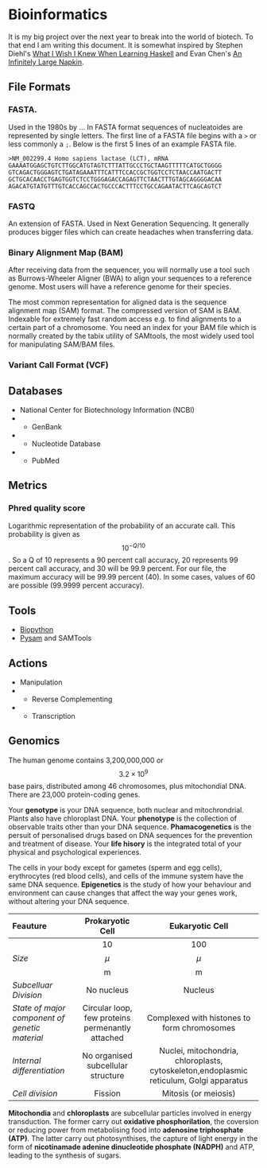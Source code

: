 # Bioinformatics

It is my big project over the next year to break into the world of biotech. To that end I am writing this document. It is somewhat inspired by Stephen Diehl's [What I Wish I Knew When Learning Haskell](dev.stephendiehl.com/hask/) and Evan Chen's [An Infinitely Large Napkin](https://web.evanchen.cc/napkin.html).

## File Formats

### FASTA.

Used in the 1980s by ... In FASTA format sequences of nucleatoides are represented by single letters. The first line of a FASTA file begins with a `>` or less commonly a `;`. Below is the first 5 lines of an example FASTA file.

```
>NM_002299.4 Homo sapiens lactase (LCT), mRNA
GAAAATGGAGCTGTCTTGGCATGTAGTCTTTATTGCCCTGCTAAGTTTTTCATGCTGGGG
GTCAGACTGGGAGTCTGATAGAAATTTCATTTCCACCGCTGGTCCTCTAACCAATGACTT
GCTGCACAACCTGAGTGGTCTCCTGGGAGACCAGAGTTCTAACTTTGTAGCAGGGGACAA
AGACATGTATGTTTGTCACCAGCCACTGCCCACTTTCCTGCCAGAATACTTCAGCAGTCT
```

### FASTQ

An extension of FASTA. Used in Next Generation Sequencing. It generally produces bigger files which can create headaches when transferring data.

### Binary Alignment Map (BAM)

After receiving data from the sequencer, you will normally use a tool such as Burrows-Wheeler Aligner (BWA) to align your sequences to a reference genome. Most users will have a reference genome for their species.

The most common representation for aligned data is the sequence alignment map (SAM) format. The compressed version of SAM is BAM. Indexable for extremely fast random access e.g. to find alignments to a certain part of a chromosome. You need an index for your BAM file which is normally created by the tabix utility of SAMtools, the most widely used tool for manipulating SAM/BAM files.

### Variant Call Format (VCF)

## Databases

- National Center for Biotechnology Information (NCBI)
- - GenBank
- - Nucleotide Database
- - PubMed

## Metrics

### Phred quality score

Logarithmic representation of the probability of an accurate call. This probability is given as $$10^{-Q/10}$$. So a Q of 10 represents a 90 percent call accuracy, 20 represents 99 percent call accuracy, and 30 will be 99.9 percent. For our file, the maximum accuracy will be 99.99 percent (40). In some cases, values of 60 are possible (99.9999 percent accuracy).

## Tools

- [Biopython](https://biopython.org)
- [Pysam](https://github.com/pysam-developers/pysam) and SAMTools

## Actions

- Manipulation
- - Reverse Complementing
- - Transcription

## Genomics

The human genome contains 3,200,000,000 or $$3.2\times10^9$$ base pairs, distributed among 46 chromosomes, plus mitochondial DNA. There are 23,000 protein-coding genes.

Your **genotype** is your DNA sequence, both nuclear and mitochrondrial. Plants also have chloroplast DNA. Your **phenotype** is the collection of observable traits other than your DNA sequence. **Phamacogenetics** is the persuit of personalised drugs based on DNA sequences for the prevention and treatment of disease. Your **life hisory** is the integrated total of your physical and psychological experiences.

The cells in your body except for gametes (sperm and egg cells), erythrocytes (red blood cells), and cells of the immune system have the same DNA sequence. **Epigenetics** is the study of how your behaviour and environment can cause changes that affect the way your genes work, without altering your DNA sequence.

| Feauture                                       |                 Prokaryotic Cell                 |                                     Eukaryotic Cell                                     |
| :--------------------------------------------- | :----------------------------------------------: | :-------------------------------------------------------------------------------------: |
| _Size_                                         |                    10$$\mu$$m                    |                                       100$$\mu$$m                                       |
| _Subcelluar Division_                          |                    No nucleus                    |                                         Nucleus                                         |
| _State of major component of genetic material_ | Circular loop, few proteins permenantly attached |                       Complexed with histones to form chromosomes                       |
| _Internal differentiation_                     |        No organised subcellular structure        | Nuclei, mitochondria, chloroplasts, cytoskeleton,endoplasmic reticulum, Golgi apparatus |
| _Cell division_                                |                     Fission                      |                                  Mitosis (or meiosis)                                   |

**Mitochondia** and **chloroplasts** are subcellular particles involved in energy transduction. The former carry out **oxidative phosphorilation**, the coversion or reducing power from metabolising food into **adenosine triphosphate (ATP)**. The latter carry out photosynthises, the capture of light energy in the form of **nicotinamade adenine dinucleotide phosphate (NADPH)** and ATP, leading to the synthesis of sugars.

